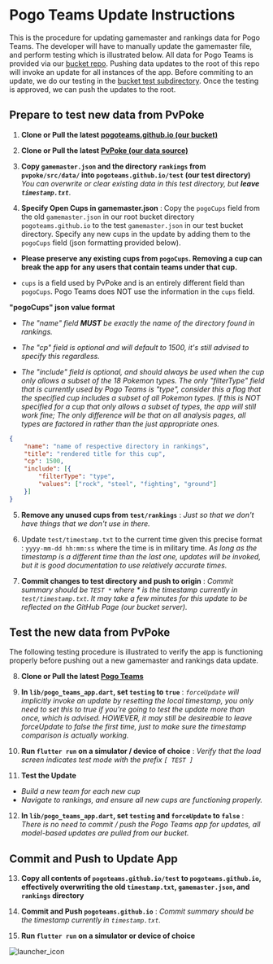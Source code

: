 # Pogo Teams Update Instructions 
This is the procedure for updating gamemaster and rankings data for Pogo Teams. The developer will have to manually update the gamemaster file, and perform testing which is illustrated below. All data for Pogo Teams is provided via our [bucket repo](https://github.com/PogoTeams/pogoteams.github.io). Pushing data updates to the root of this repo will invoke an update for all instances of the app. Before commiting to an update, we do our testing in the [bucket test subdirectory](https://github.com/PogoTeams/pogoteams.github.io/tree/main/test). Once the testing is approved, we can push the updates to the root.

## Prepare to test new data from PvPoke
1) **Clone or Pull the latest [pogoteams.github.io (our bucket)](https://github.com/PogoTeams/pogoteams.github.io)**

2) **Clone or Pull the latest [PvPoke (our data source)](https://github.com/pvpoke/pvpoke/tree/master/src)**

3) **Copy `gamemaster.json` and the directory `rankings` from `pvpoke/src/data/` into `pogoteams.github.io/test` (our test directory)** *You can overwrite or clear existing data in this test directory, but **leave `timestamp.txt`***.

4) **Specify Open Cups in gamemaster.json** : Copy the `pogoCups` field from the old `gamemaster.json` in our root bucket directory `pogoteams.github.io` to the test `gamemaster.json` in our test bucket directory. Specify any new cups in the update by adding them to the `pogoCups` field (json formatting provided below).

- **Please preserve any existing cups from `pogoCups`. Removing a cup can break the app for any users that contain teams under that cup.**

- `cups` is a field used by PvPoke and is an entirely different field than `pogoCups`. Pogo Teams does NOT use the information in the `cups` field.

**"pogoCups" json value format**
- *The "name" field **MUST** be exactly the name of the directory found in rankings.*

- *The "cp" field is optional and will default to 1500, it's still advised to specify this regardless.*

- *The "include" field is optional, and should always be used when the cup only allows a subset of the 18 Pokemon types. The only "filterType" field that is currently used by Pogo Teams is "type", consider this a flag that the specified cup includes a subset of all Pokemon types. If this is NOT specified for a cup that only allows a subset of types, the app will still work fine; The only difference will be that on all analysis pages, all types are factored in rather than the just appropriate ones.*

```json
{
    "name": "name of respective directory in rankings",
    "title": "rendered title for this cup",
    "cp": 1500,
    "include": [{
        "filterType": "type",
        "values": ["rock", "steel", "fighting", "ground"]
    }]
}
```

5) **Remove any unused cups from `test/rankings`** : *Just so that we don't have things that we don't use in there.*

6) Update `test/timestamp.txt` to the current time given this precise format : `yyyy-mm-dd hh:mm:ss` where the time is in military time. *As long as the timestamp is a different time than the last one, updates will be invoked, but it is good documentation to use relatively accurate times.*

7) **Commit changes to test directory and push to origin** : *Commit summary should be `TEST *` where * is the timestamp currently in `test/timestamp.txt`. It may take a few minutes for this update to be reflected on the GitHub Page (our bucket server).*

## Test the new data from PvPoke 
The following testing procedure is illustrated to verify the app is functioning properly before pushing out a new gamemaster and rankings data update.

8) **Clone or Pull the latest [Pogo Teams](https://github.com/PogoTeams/pogo_teams)**

9) **In `lib/pogo_teams_app.dart`, set `testing` to `true`** : *`forceUpdate` will implicitly invoke an update by resetting the local timestamp, you only need to set this to true if you're going to test the update more than once, which is advised. HOWEVER, it may still be desireable to leave forceUpdate to false the first time, just to make sure the timestamp comparison is actually working.*

10) **Run `flutter run` on a simulator / device of choice** : *Verify that the load screen indicates test mode with the prefix `[ TEST ]`*

11) **Test the Update**
- *Build a new team for each new cup*
- *Navigate to rankings, and ensure all new cups are functioning properly.*

12) **In `lib/pogo_teams_app.dart`, set `testing` and `forceUpdate` to `false`** : *There is no need to commit / push the Pogo Teams app for updates, all model-based updates are pulled from our bucket.*

## Commit and Push to Update App

13) **Copy all contents of `pogoteams.github.io/test` to `pogoteams.github.io`, effectively overwriting the old `timestamp.txt`, `gamemaster.json`, and `rankings` directory**

14) **Commit and Push `pogoteams.github.io`** : *Commit summary should be the timestamp currently in `timestamp.txt`.*

15) **Run `flutter run` on a simulator or device of choice**

![launcher_icon](https://user-images.githubusercontent.com/41221800/147149118-ef09acfa-2d33-4338-a6fc-092c6b6bf282.png)
